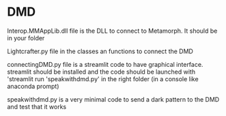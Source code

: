 # DMD

Interop.MMAppLib.dll file is the DLL to connect to Metamorph. It should be in your folder

Lightcrafter.py file in the classes an functions to connect the DMD 

connectingDMD.py file is a streamlit code to have graphical interface. streamlit should be installed and the code should be launched with 'streamlit run 'speakwithdmd.py' in the right folder (in a console like anaconda prompt)

speakwithdmd.py is a very minimal code to send a dark pattern to the DMD and test that it works

